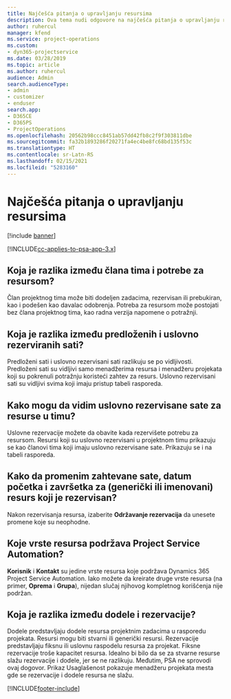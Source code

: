 ```yaml
---
title: Najčešća pitanja o upravljanju resursima
description: Ova tema nudi odgovore na najčešća pitanja o upravljanju resursima.
author: ruhercul
manager: kfend
ms.service: project-operations
ms.custom:
- dyn365-projectservice
ms.date: 03/28/2019
ms.topic: article
ms.author: ruhercul
audience: Admin
search.audienceType:
- admin
- customizer
- enduser
search.app:
- D365CE
- D365PS
- ProjectOperations
ms.openlocfilehash: 20562b98ccc8451ab57dd42fb8c2f9f303811dbe
ms.sourcegitcommit: fa32b1893286f20271fa4ec4be8fc68bd135f53c
ms.translationtype: HT
ms.contentlocale: sr-Latn-RS
ms.lasthandoff: 02/15/2021
ms.locfileid: "5283160"
---
```

# <a name="resource-management-faq"></a>Najčešća pitanja o upravljanju resursima

[!include [banner](../includes/psa-now-project-operations.md)]

[!INCLUDE[cc-applies-to-psa-app-3.x](../includes/cc-applies-to-psa-app-3x.md)]

## <a name="what-is-the-difference-between-a-team-member-and-a-resource-requirement"></a>Koja je razlika između člana tima i potrebe za resursom?

Član projektnog tima može biti dodeljen zadacima, rezervisan ili prebukiran, kao i podešen kao davalac odobrenja. Potreba za resursom može postojati bez člana projektnog tima, kao radna verzija napomene o potražnji. 

## <a name="what-is-the-difference-between-proposed-and-soft-booked-hours"></a>Koja je razlika između predloženih i uslovno rezerviranih sati?

Predloženi sati i uslovno rezervisani sati razlikuju se po vidljivosti. Predloženi sati su vidljivi samo menadžerima resursa i menadžeru projekata koji su pokrenuli potražnju koristeći zahtev za resurs. Uslovno rezervisani sati su vidljivi svima koji imaju pristup tabeli rasporeda.

## <a name="how-can-i-see-the-soft-booked-hours-for-resources-on-a-team"></a>Kako mogu da vidim uslovno rezervisane sate za resurse u timu?

Uslovne rezervacije možete da obavite kada rezervišete potrebu za resursom. Resursi koji su uslovno rezervisani u projektnom timu prikazuju se kao članovi tima koji imaju uslovno rezervisane sate. Prikazuju se i na tabeli rasporeda.

## <a name="how-do-i-change-the-required-hours-and-the-start-and-end-dates-for-a-resource-generic-or-named-that-i-booked"></a>Kako da promenim zahtevane sate, datum početka i završetka za (generički ili imenovani) resurs koji je rezervisan?

Nakon rezervisanja resursa, izaberite **Održavanje rezervacija** da unesete promene koje su neophodne.

## <a name="what-resources-types-does-project-service-automation-support"></a>Koje vrste resursa podržava Project Service Automation?

**Korisnik** i **Kontakt** su jedine vrste resursa koje podržava Dynamics 365 Project Service Automation. Iako možete da kreirate druge vrste resursa (na primer, **Oprema** i **Grupa**), nijedan slučaj njihovog kompletnog korišćenja nije podržan.

## <a name="what-is-the-difference-between-an-assignment-and-a-booking"></a>Koja je razlika između dodele i rezervacije?

Dodele predstavljaju dodele resursa projektnim zadacima u rasporedu projekata. Resursi mogu biti stvarni ili generički resursi. Rezervacije predstavljaju fiksnu ili uslovnu raspodelu resursa za projekat. Fiksne rezervacije troše kapacitet resursa. Idealno bi bilo da se za stvarne resurse slažu rezervacije i dodele, jer se ne razlikuju. Međutim, PSA ne sprovodi ovaj dogovor. Prikaz Usaglašenost pokazuje menadžeru projekata mesta gde se rezervacije i dodele resursa ne slažu.


[!INCLUDE[footer-include](../includes/footer-banner.md)]
